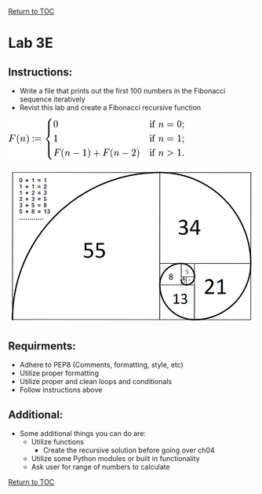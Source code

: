 <a href="https://github.com/CyberTrainingUSAF/07-Python-Programming/blob/master/00-Table-of-Contents.md" rel="Return to TOC"> Return to TOC </a>

# Lab 3E

## Instructions:

* Write a file that prints out the first 100 numbers in the Fibonacci sequence iteratively 
* Revist this lab and create a Fibonacci recursive function

![](../.gitbook/assets/13import.png)

![](../.gitbook/assets/14import.png)

## Requirments:

* Adhere to PEP8 \(Comments, formatting, style, etc\)
* Utilize proper formatting
* Utilize proper and clean loops and conditionals
* Follow instructions above

## Additional:

* Some additional things you can do are:
  * Utilize functions
    * Create the recursive solution before going over ch04
  * Utilize some Python modules or built in functionality
  * Ask user for range of numbers to calculate

<a href="https://github.com/CyberTrainingUSAF/07-Python-Programming/blob/master/00-Table-of-Contents.md" rel="Return to TOC"> Return to TOC </a>
